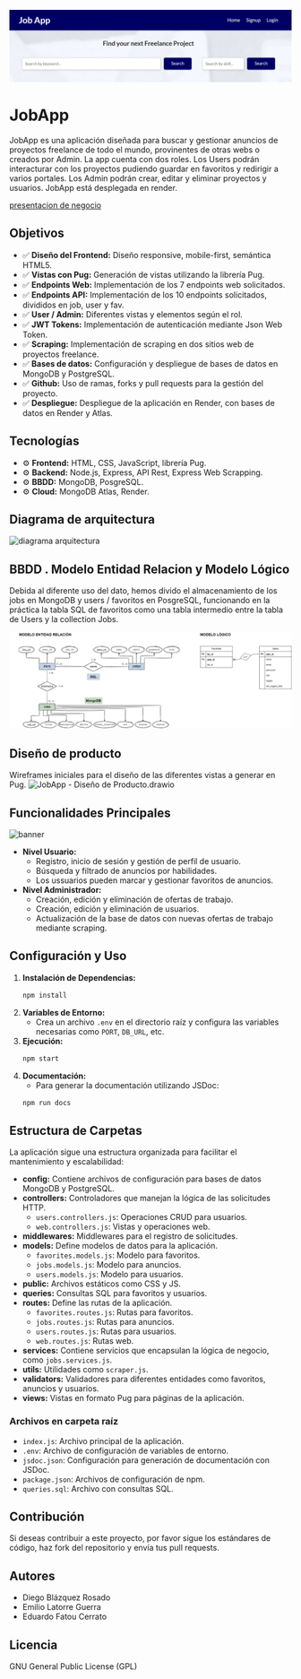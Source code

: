 ![portada](public/assets/JobApp.png)
# JobApp
JobApp es una aplicación diseñada para buscar y gestionar anuncios de proyectos freelance de todo el mundo, provinentes de otras webs o creados por Admin. La app cuenta con dos roles. Los Users podrán interacturar con los proyectos pudiendo guardar en favoritos y redirigir a varios portales. Los Admin podrán crear, editar y eliminar proyectos y usuarios. JobApp está desplegada en render.

[presentacion de negocio](https://www.canva.com/design/DAGJyoC0uiI/qm-zwJaakfXQAHNhzuGZ0A/view?utm_content=DAGJyoC0uiI&utm_campaign=designshare&utm_medium=link&utm_source=editor "presentacion de negocio")

## Objetivos
- ✅ **Diseño del Frontend:** Diseño responsive, mobile-first, semántica HTML5.
- ✅ **Vistas con Pug:** Generación de vistas utilizando la librería Pug.
- ✅ **Endpoints Web:**  Implementación de los 7 endpoints web solicitados.
- ✅ **Endpoints API:**  Implementación de los 10 endpoints solicitados, divididos en job, user y fav.
- ✅ **User / Admin:** Diferentes vistas y elementos según el rol.
- ✅ **JWT Tokens:**  Implementación de autenticación mediante Json Web Token.
- ✅ **Scraping:**  Implementación de scraping en dos sitios web de proyectos freelance.
- ✅ **Bases de datos:**  Configuración y despliegue de bases de datos en MongoDB y PostgreSQL.
- ✅ **Github:** Uso de ramas, forks y pull requests para la gestión del proyecto.
- ✅ **Despliegue:** Despliegue de la aplicación en Render, con bases de datos en Render y Atlas.

## Tecnologías
- ⚙️ **Frontend:** HTML, CSS, JavaScript, librería Pug.
- ⚙️ **Backend:** Node.js, Express, API Rest, Express Web Scrapping.
- ⚙️ **BBDD:** MongoDB, PosgreSQL.
- ⚙️ **Cloud:** MongoDB Atlas, Render.

## Diagrama de arquitectura
![diagrama arquitectura](<public/assets/Diagrama de arquitectura.drawio.png>)

## BBDD . Modelo Entidad Relacion y Modelo Lógico
Debida al diferente uso del dato, hemos divido el almacenamiento de los jobs en MongoDB y users / favoritos en PosgreSQL, funcionando en la práctica la tabla SQL de favoritos como una tabla intermedio entre la tabla de Users y la collection Jobs.

![JobApp - BBDD.drawio.png](<public/assets/JobApp - BBDD.drawio.png>)

## Diseño de producto
Wireframes iniciales para el diseño de las diferentes vistas a generar en Pug.
![JobApp - Diseño de Producto.drawio](<public/assets/JobApp - Diseño de Producto.drawio.png>)

## Funcionalidades Principales
![banner](<public/assets/WB-SEO-850x446 (1).png>)
- **Nivel Usuario:**
  - Registro, inicio de sesión y gestión de perfil de usuario.
  - Búsqueda y filtrado de anuncios por habilidades.
  - Los ussuarios pueden marcar y gestionar favoritos de anuncios.
- **Nivel Administrador:**
  - Creación, edición y eliminación de ofertas de trabajo.
  - Creación, edición y eliminación de usuarios.
  - Actualización de la base de datos con nuevas ofertas de trabajo mediante scraping.

## Configuración y Uso
1. **Instalación de Dependencias:**
   ```bash
   npm install
2. **Variables de Entorno:**
    - Crea un archivo `.env` en el directorio raíz y configura las variables necesarias como `PORT`, `DB_URL`, etc.
3. **Ejecución:**
    ```bash
    npm start
4. **Documentación:**
    - Para generar la documentación utilizando JSDoc:
    ```bash
    npm run docs

## Estructura de Carpetas
La aplicación sigue una estructura organizada para facilitar el mantenimiento y escalabilidad:
- **config:** Contiene archivos de configuración para bases de datos MongoDB y PostgreSQL.
- **controllers:** Controladores que manejan la lógica de las solicitudes HTTP.
  - `users.controllers.js`: Operaciones CRUD para usuarios.
  - `web.controllers.js`: Vistas y operaciones web.
- **middlewares:** Middlewares para el registro de solicitudes.
- **models:** Define modelos de datos para la aplicación.
  - `favorites.models.js`: Modelo para favoritos.
  - `jobs.models.js`: Modelo para anuncios.
  - `users.models.js`: Modelo para usuarios.
- **public:** Archivos estáticos como CSS y JS.
- **queries:** Consultas SQL para favoritos y usuarios.
- **routes:** Define las rutas de la aplicación.
  - `favorites.routes.js`: Rutas para favoritos.
  - `jobs.routes.js`: Rutas para anuncios.
  - `users.routes.js`: Rutas para usuarios.
  - `web.routes.js`: Rutas web.
- **services:** Contiene servicios que encapsulan la lógica de negocio, como `jobs.services.js`.
- **utils:** Utilidades como `scraper.js`.
- **validators:** Validadores para diferentes entidades como favoritos, anuncios y usuarios.
- **views:** Vistas en formato Pug para páginas de la aplicación.
### Archivos en carpeta raíz
- `index.js`: Archivo principal de la aplicación.
- `.env`: Archivo de configuración de variables de entorno.
- `jsdoc.json`: Configuración para generación de documentación con JSDoc.
- `package.json`: Archivos de configuración de npm.
- `queries.sql`: Archivo con consultas SQL.

## Contribución
Si deseas contribuir a este proyecto, por favor sigue los estándares de código, haz fork del repositorio y envía tus pull requests.

## Autores
- Diego Blázquez Rosado
- Emilio Latorre Guerra
- Eduardo Fatou Cerrato

## Licencia
GNU General Public License (GPL)
